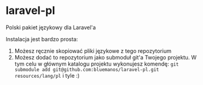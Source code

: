 # laravel-pl
Polski pakiet językowy dla Laravel'a

Instalacja jest bardzo prosta:

1. Możesz ręcznie skopiować pliki językowe z tego repozytorium
2. Możesz dodać to repozytorium jako submoduł git'a Twojego projektu.
W tym celu w głównym katalogu projektu wykonujesz komendę:
`git submodule add git@github.com:bluemanos/laravel-pl.git resources/lang/pl`
i tyle :)